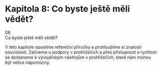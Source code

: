 <div id="kap-dale-before" class="ebook-chapter-before" markdown="1"> 

# Kapitola 8: Co byste ještě měli vědět?

<div class="ebook-chapter-before-image">
  <div class="ebook-chapter-before-number">
    08
  </div>  
  <div class="ebook-chapter-before-heading">
    Co byste ještě měli vědět?
  </div>
</div>

V této kapitole opustíme refereční příručky a prohloubíme si znalosti souvislostí. Začneme u podpory v prohlížečích a přes přístupnost a rychlost se dostaneme k vývojářským nástrojům v prohlížečích, které nám mohou být velice nápomocny.

</div>
